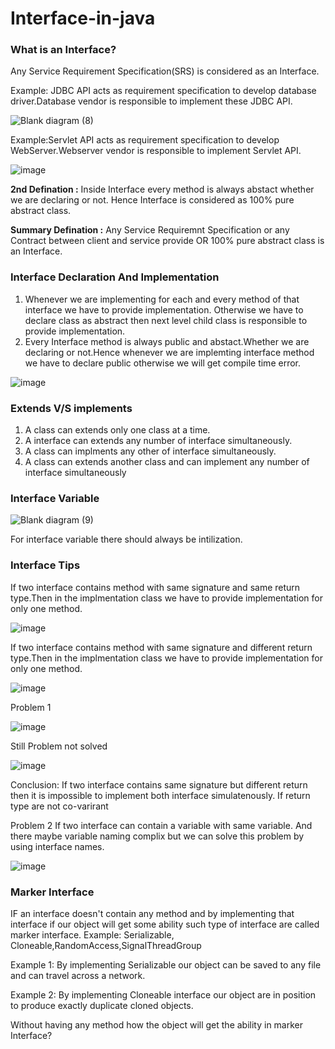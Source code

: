 
# Interface-in-java

### What is an Interface?
Any Service Requirement Specification(SRS) is considered as an Interface.


Example: JDBC API acts as requirement specification to develop database driver.Database vendor is responsible to implement these JDBC API.

![Blank diagram (8)](https://user-images.githubusercontent.com/67812755/116966088-02317180-accd-11eb-8473-10ee8ae880c1.png)

Example:Servlet API acts as requirement specification to develop WebServer.Webserver vendor is responsible to implement Servlet API.

![image](https://user-images.githubusercontent.com/67812755/116966362-98659780-accd-11eb-8e3b-f09556e445b5.png)

**2nd Defination :** Inside Interface every method is always abstact whether we are declaring or not. Hence Interface is considered as 100% pure abstract class.

**Summary Defination :** Any Service Requiremnt Specification or any Contract between client and service provide OR 100% pure abstract class is an Interface.

### Interface Declaration And Implementation

1. Whenever we are implementing for each and every method of that interface we have to provide implementation. Otherwise we have to declare class as abstract then next level child class is responsible to provide implementation.
2. Every Interface method is always public and abstact.Whether we are declaring or not.Hence whenever we are implemting interface method we have to declare public otherwise we will get compile time error.


![image](https://user-images.githubusercontent.com/67812755/116974213-60fde780-acdb-11eb-96db-6522cebea5df.png)


### Extends V/S implements 

1. A class can extends only one class at a time.
2. A interface can extends any number of interface simultaneously.
3. A class can implments any other of interface simultaneously.
4. A class can extends another class and can implement any number of interface simultaneously 

### Interface Variable 
![Blank diagram (9)](https://user-images.githubusercontent.com/67812755/116993448-2143f980-acf5-11eb-8b24-af37c683d444.png)

For interface variable there should always be intilization.

### Interface Tips
If two interface contains method with same signature and same return type.Then in the implmentation class we have to provide implementation for only one method.


![image](https://user-images.githubusercontent.com/67812755/116998588-1476d400-acfc-11eb-834b-6ab6d6c8dab9.png)


If two interface contains method with same signature and different return type.Then in the implmentation class we have to provide implementation for only one method.


![image](https://user-images.githubusercontent.com/67812755/116999446-4177b680-acfd-11eb-94d6-a6ac1c4bd195.png)

Problem 1


![image](https://user-images.githubusercontent.com/67812755/117001767-5efa4f80-ad00-11eb-91db-61d957cc63ea.png)

Still Problem not solved

![image](https://user-images.githubusercontent.com/67812755/117002577-5b1afd00-ad01-11eb-9eeb-684f46906234.png)

Conclusion: If two  interface contains same signature but different return then it is impossible to implement both interface simulatenously. If return type are not co-varirant


Problem 2
If two interface can contain a variable with same variable. And there maybe variable naming complix but we can solve this problem by using interface names.

![image](https://user-images.githubusercontent.com/67812755/117003277-468b3480-ad02-11eb-995e-1badd4cc7e38.png)

 
### Marker Interface
IF an interface doesn't contain any method and by implementing that interface if our object will get some ability such type of interface are called marker interface.
Example: Serializable, Cloneable,RandomAccess,SignalThreadGroup

Example 1:
By implementing Serializable our object can be saved to any file and can travel across a network. 

Example 2:
By implementing Cloneable interface our object are in position to produce exactly duplicate cloned objects.

Without having any method how the object will get the ability in marker Interface?
